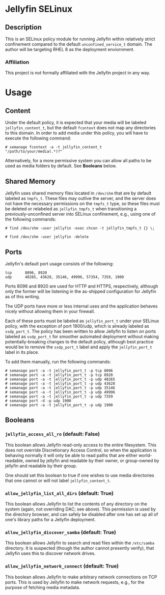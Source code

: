 # Jellyfin SELinux

## Description

This is an SELinux policy module for running Jellyfin within relatively strict confinement compared to the default `unconfined_service_t` domain. The author will be targeting RHEL 8 as the deployment enviornment.

### Affiliation

This project is not formally affiliated with the Jellyfin project in any way.

# Usage

## Content

Under the default policy, it is expected that your media will be labeled `jellyfin_content_t`, but the default `fcontext` does not map any directories to this domain.
In order to add media under this policy, you will have to execute the following command:

```
# semanage fcontext -a -t jellyfin_content_t "/path/to/your/media(.*)?"
```

Alternatively, for a more permissive system you can allow all paths to be used as media folders by default. See **Booleans** below.

## Shared Memory

Jellyfin uses shared memory files located in `/dev/shm` that are by default labeled as `tmpfs_t`. These files may outlive the server, and the server does not have the necessary
permissions on the `tmpfs_t` type, so these files must be deleted or relabeled as `jellyfin_tmpfs_t` when transitioning a previously-unconfined server into SELinux confinement,
e.g., using one of the following commands:

```
# find /dev/shm -user jellyfin -exec chcon -t jellyfin_tmpfs_t {} \;
```
```
# find /dev/shm -user jellyfin -delete
```

## Ports

Jellyfin's default port usage consists of the following:

```
tcp      8096, 8920
udp      48265, 43628, 35146, 49996, 57354, 7359, 1900
```

Ports 8096 and 8920 are used for HTTP and HTTPS, respectively, although only the former will be listening in the as-shipped configuration for Jellyfin as of this writing.

The UDP ports have more or less internal uses and the application behaves nicely without allowing them in your firewall.

Each of these ports must be labeled as `jellyfin_port_t` under your SELinux policy, with the exception of port 1900/udp, which is already labeled as `ssdp_port_t`.
The policy has been written to allow Jellyfin to listen on ports labeled as `ssdp_port_t` for smoother automated deployment without making potentially-breaking changes
to the default policy, although best practice would be to remove the `ssdp_port_t` label and apply the `jellyfin_port_t` label in its place.

To add them manually, run the following commands:

```
# semanage port -a -t jellyfin_port_t -p tcp 8096
# semanage port -a -t jellyfin_port_t -p tcp 8920
# semanage port -a -t jellyfin_port_t -p udp 48265
# semanage port -a -t jellyfin_port_t -p udp 43628
# semanage port -a -t jellyfin_port_t -p udp 35146
# semanage port -a -t jellyfin_port_t -p udp 49996
# semanage port -a -t jellyfin_port_t -p udp 7359
# semanage port -d -p udp 1900
# semanage port -a -t jellyfin_port_t -p udp 1900
```

## Booleans

### `jellyfin_access_all_ro` (default: False)

This boolean allows Jellyfin read-only access to the entire filesystem. This does not override
Discretionary Access Control, so when the application is behaving normally it will only be able
to read paths that are either world-readable, owned by jellyfin and readable by their owner, or
group-owned by jellyfin and readable by their group.

One should set this boolean to true if one wishes to use media directories that one cannot or
will not label `jellyfin_content_t`.

### `allow_jellyfin_list_all_dirs` (default: True)

This boolean allows Jellyfin to list the contents of any directory on the system (again, not
overriding DAC; see above). This permission is used by the directory browser, and can safely
be disabled after one has set up all of one's library paths for a Jellyfin deployment.


### `allow_jellyfin_discover_samba` (default: True)

This boolean allows Jellyfin to search and read files within the `/etc/samba` directory.
It is suspected (though the author cannot presently verify), that Jellyfin uses this to
discover network drives.


### `allow_jellyfin_network_connect` (default: True)

This boolean allows Jellyfin to make arbitrary network connections on TCP ports. This is used
by Jellyfin to make network requests, e.g., for the purpose of fetching media metadata.

